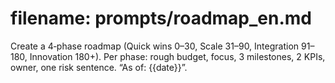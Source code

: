 # filename: prompts/roadmap_en.md
Create a 4‑phase roadmap (Quick wins 0–30, Scale 31–90, Integration 91–180, Innovation 180+).
Per phase: rough budget, focus, 3 milestones, 2 KPIs, owner, one risk sentence.
“As of: {{date}}”.
